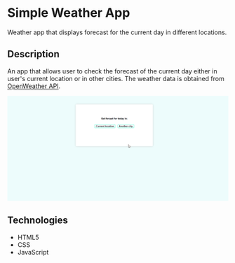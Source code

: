 # Simple Weather App

Weather app that displays forecast for the current day in different locations.

## Description

An app that allows user to check the forecast of the current day either in user's current location or in other cities.
The weather data is obtained from [OpenWeather API](https://openweathermap.org/).

![](images/animation.gif)

## Technologies

- HTML5
- CSS
- JavaScript
